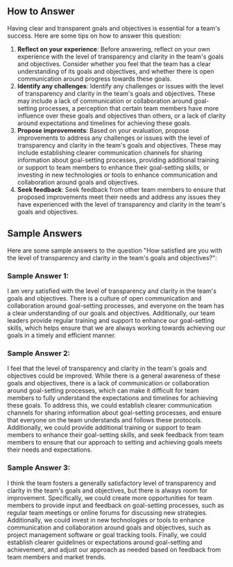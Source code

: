 

How to Answer
-------------

Having clear and transparent goals and objectives is essential for a team's success. Here are some tips on how to answer this question:

1. **Reflect on your experience**: Before answering, reflect on your own experience with the level of transparency and clarity in the team's goals and objectives. Consider whether you feel that the team has a clear understanding of its goals and objectives, and whether there is open communication around progress towards these goals.
2. **Identify any challenges**: Identify any challenges or issues with the level of transparency and clarity in the team's goals and objectives. These may include a lack of communication or collaboration around goal-setting processes, a perception that certain team members have more influence over these goals and objectives than others, or a lack of clarity around expectations and timelines for achieving these goals.
3. **Propose improvements**: Based on your evaluation, propose improvements to address any challenges or issues with the level of transparency and clarity in the team's goals and objectives. These may include establishing clearer communication channels for sharing information about goal-setting processes, providing additional training or support to team members to enhance their goal-setting skills, or investing in new technologies or tools to enhance communication and collaboration around goals and objectives.
4. **Seek feedback**: Seek feedback from other team members to ensure that proposed improvements meet their needs and address any issues they have experienced with the level of transparency and clarity in the team's goals and objectives.

Sample Answers
--------------

Here are some sample answers to the question "How satisfied are you with the level of transparency and clarity in the team's goals and objectives?":

### Sample Answer 1:

I am very satisfied with the level of transparency and clarity in the team's goals and objectives. There is a culture of open communication and collaboration around goal-setting processes, and everyone on the team has a clear understanding of our goals and objectives. Additionally, our team leaders provide regular training and support to enhance our goal-setting skills, which helps ensure that we are always working towards achieving our goals in a timely and efficient manner.

### Sample Answer 2:

I feel that the level of transparency and clarity in the team's goals and objectives could be improved. While there is a general awareness of these goals and objectives, there is a lack of communication or collaboration around goal-setting processes, which can make it difficult for team members to fully understand the expectations and timelines for achieving these goals. To address this, we could establish clearer communication channels for sharing information about goal-setting processes, and ensure that everyone on the team understands and follows these protocols. Additionally, we could provide additional training or support to team members to enhance their goal-setting skills, and seek feedback from team members to ensure that our approach to setting and achieving goals meets their needs and expectations.

### Sample Answer 3:

I think the team fosters a generally satisfactory level of transparency and clarity in the team's goals and objectives, but there is always room for improvement. Specifically, we could create more opportunities for team members to provide input and feedback on goal-setting processes, such as regular team meetings or online forums for discussing new strategies. Additionally, we could invest in new technologies or tools to enhance communication and collaboration around goals and objectives, such as project management software or goal tracking tools. Finally, we could establish clearer guidelines or expectations around goal-setting and achievement, and adjust our approach as needed based on feedback from team members and market trends.
